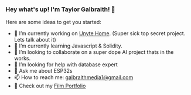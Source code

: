 ### Hey what's up! I'm Taylor Galbraith! 👋



Here are some ideas to get you started:

- 🔭 I’m currently working on [Unyte Home](https://www.unytehome.com/). (Super sick top secret project. Lets talk about it)
- 🌱 I’m currently learning Javascript & Solidity.
- 👯 I’m looking to collaborate on a super dope AI project thats in the works.
- 🤔 I’m looking for help with database expert 
- 💬 Ask me about ESP32s
- 📫 How to reach me: galbraithmedia1@gmail.com
- 🎥 Check out my [Film Portfolio](https://www.taylorgalbraith.com/) 



